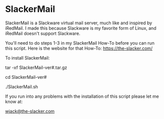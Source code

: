 # SlackerMail

SlackerMail is a Slackware virtual mail server, much like and inspired by iRedMail.
I made this because Slackware is my favorite form of Linux, and iRedMail doesn't 
support Slackware.

You'll need to do steps 1-3 in my SlackerMail How-To before you can run this script.
Here is the website for that How-To: https://the-slacker.com/

To install SlackerMail:

tar -xf SlackerMail-ver#.tar.gz

cd SlackerMail-ver#

./SlackerMail.sh

If you run into any problems with the installation of this script please let me know at:

wjack@the-slacker.com

